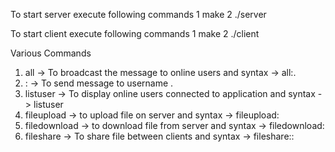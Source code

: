 To start server execute following commands
1   make
2 ./server <port>

To start client execute following commands
1   make
2 ./client <port>

Various Commands
1. all -> To broadcast the message to online users and syntax -> all:<message>.
2. <send username>:<message> -> To send message to username <username>.
3. listuser -> To display online users connected to application and syntax -> listuser
4. fileupload -> to upload file on server and syntax -> fileupload:<filename>
5. filedownload -> to download file from server and syntax -> filedownload:<filename>
6. fileshare -> To share file between clients and syntax -> fileshare:<filename>:<send username>
